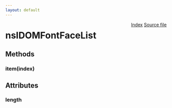 ```yaml
---
layout: default
---
```

<div class='links' style='float:right'><a href="../index.html">Index</a>
<a href="http://dxr.mozilla.org/mozilla-central/source/layout/inspector/nsIDOMFontFaceList.idl">Source file</a>
</div>

# nsIDOMFontFaceList #

## Methods ##

### item(index) ###

## Attributes ##

### length ###
